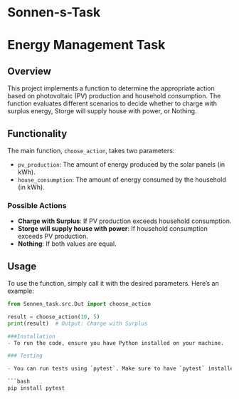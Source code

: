 # Sonnen-s-Task
# Energy Management Task

## Overview

This project implements a function to determine the appropriate action based on photovoltaic (PV) production and household consumption. The function evaluates different scenarios to decide whether to charge with surplus energy, Storge will supply house with power, or Nothing.

## Functionality

The main function, `choose_action`, takes two parameters:
- `pv_production`: The amount of energy produced by the solar panels (in kWh).
- `house_consumption`: The amount of energy consumed by the household (in kWh).

### Possible Actions
- **Charge with Surplus**: If PV production exceeds household consumption.
- **Storge will supply house with power**: If household consumption exceeds PV production.
- **Nothing**: If both values are equal.

## Usage

To use the function, simply call it with the desired parameters. Here’s an example:

```python
from Sonnen_task.src.Dut import choose_action

result = choose_action(10, 5)
print(result)  # Output: Charge with Surplus

###Installation
- To run the code, ensure you have Python installed on your machine.

### Testing

- You can run tests using `pytest`. Make sure to have `pytest` installed:

```bash
pip install pytest






